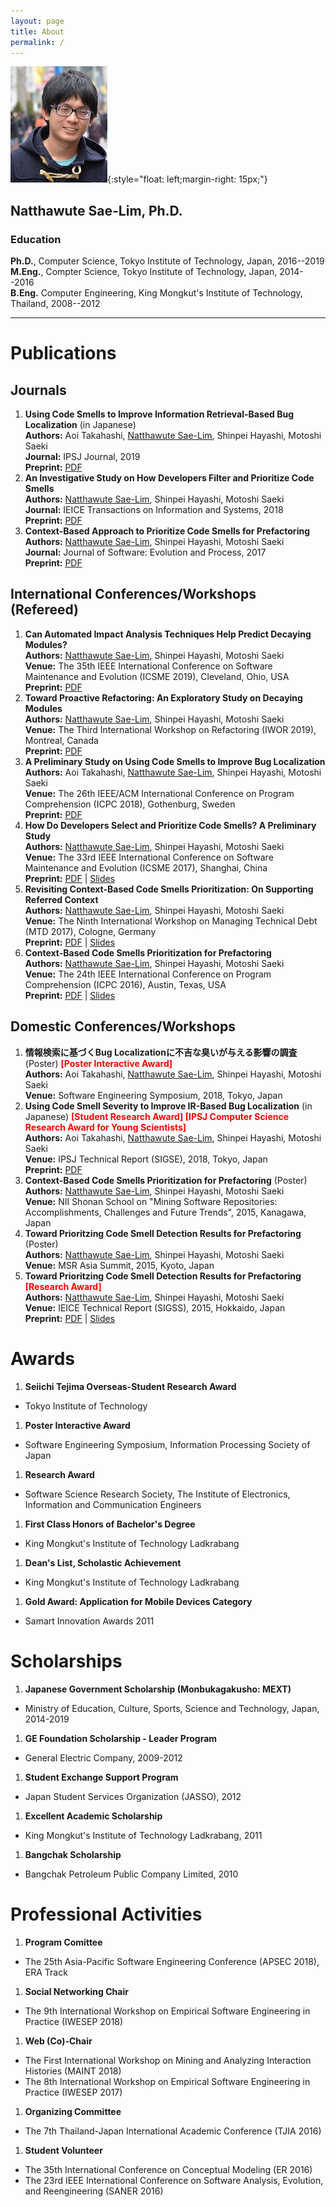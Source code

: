 ```yaml
---
layout: page
title: About
permalink: /
---
```

![](/assets/img/profile-pic.png){:style="float: left;margin-right: 15px;"}
## Natthawute Sae-Lim, Ph.D.
### Education
**Ph.D.**, Computer Science, Tokyo Institute of Technology, Japan, 2016--2019  
**M.Eng.**, Compter Science, Tokyo Institute of Technology, Japan, 2014--2016  
**B.Eng.** Computer Engineering, King Mongkut's Institute of Technology, Thailand, 2008--2012  
  
____

# Publications
## Journals
1. **Using Code Smells to Improve Information Retrieval-Based Bug Localization** (in Japanese)  
   **Authors:** Aoi Takahashi, <u>Natthawute Sae-Lim</u>, Shinpei Hayashi, Motoshi Saeki  
   **Journal:** IPSJ Journal, 2019    
   **Preprint:** [PDF](/assets/paper/Aoi-IPSJ2019.pdf)  
1. **An Investigative Study on How Developers Filter and Prioritize Code Smells**  
   **Authors:** <u>Natthawute Sae-Lim</u>, Shinpei Hayashi, Motoshi Saeki  
   **Journal:** IEICE Transactions on Information and Systems, 2018  
   **Preprint:** [PDF](/assets/paper/Natthawute-IEICE2018.pdf)  
1. **Context-Based Approach to Prioritize Code Smells for Prefactoring**  
   **Authors:** <u>Natthawute Sae-Lim</u>, Shinpei Hayashi, Motoshi Saeki  
   **Journal:** Journal of Software: Evolution and Process, 2017  
   **Preprint:** [PDF](http://onlinelibrary.wiley.com/doi/10.1002/smr.1886/epdf)  

## International Conferences/Workshops (Refereed)
1. **Can Automated Impact Analysis Techniques Help Predict Decaying Modules?**  
   **Authors:** <u>Natthawute Sae-Lim</u>, Shinpei Hayashi, Motoshi Saeki  
   **Venue:** The 35th IEEE International Conference on Software Maintenance and Evolution (ICSME 2019), Cleveland, Ohio, USA   
   **Preprint:** [PDF](/assets/paper/Natthawute-ICSME2019.pdf)  
1. **Toward Proactive Refactoring: An Exploratory Study on Decaying Modules**  
   **Authors:** <u>Natthawute Sae-Lim</u>, Shinpei Hayashi, Motoshi Saeki  
   **Venue:** The Third International Workshop on Refactoring (IWOR 2019), Montreal, Canada  
   **Preprint:** [PDF](/assets/paper/Natthawute-IWOR2019.pdf)  
1. **A Preliminary Study on Using Code Smells to Improve Bug Localization**  
   **Authors:** Aoi Takahashi, <u>Natthawute Sae-Lim</u>, Shinpei Hayashi, Motoshi Saeki  
   **Venue:** The 26th IEEE/ACM International Conference on Program Comprehension (ICPC 2018), Gothenburg, Sweden  
   **Preprint:** [PDF](/assets/paper/Aoi-ICPC2018.pdf)  
1. **How Do Developers Select and Prioritize Code Smells? A Preliminary Study**  
   **Authors:** <u>Natthawute Sae-Lim</u>, Shinpei Hayashi, Motoshi Saeki  
   **Venue:** The 33rd IEEE International Conference on Software Maintenance and Evolution (ICSME 2017), Shanghai, China  
   **Preprint:** [PDF](/assets/paper/Natthawute-ICSME2017.pdf) | [Slides](/assets/paper/Natthawute-ICSME2017-Slides.pdf)
1. **Revisiting Context-Based Code Smells Prioritization: On Supporting Referred Context**  
   **Authors:** <u>Natthawute Sae-Lim</u>, Shinpei Hayashi, Motoshi Saeki  
   **Venue:** The Ninth International Workshop on Managing Technical Debt (MTD 2017), Cologne, Germany  
   **Preprint:** [PDF](/assets/paper/Natthawute-MTD2017.pdf) | [Slides](/assets/paper/Natthawute-MTD2017-Slides.pdf)  
1. **Context-Based Code Smells Prioritization for Prefactoring**  
   **Authors:** <u>Natthawute Sae-Lim</u>, Shinpei Hayashi, Motoshi Saeki  
   **Venue:** The 24th IEEE International Conference on Program Comprehension (ICPC 2016), Austin, Texas, USA  
   **Preprint:** [PDF](/assets/paper/Natthawute-ICPC2016.pdf) | [Slides](/assets/paper/Natthawute-ICPC2016-Slides.pdf)

## Domestic Conferences/Workshops
1. **情報検索に基づくBug Localizationに不吉な臭いが与える影響の調査** (Poster) **<span style="color:red">[Poster Interactive Award]</span>**  
   **Authors:** Aoi Takahashi, <u>Natthawute Sae-Lim</u>, Shinpei Hayashi, Motoshi Saeki  
   **Venue:** Software Engineering Symposium, 2018, Tokyo, Japan  
1. **Using Code Smell Severity to Improve IR-Based Bug Localization** (in Japanese) **<span style="color:red">[Student Research Award] [IPSJ Computer Science Research Award for Young Scientists]</span>**  
   **Authors:** Aoi Takahashi, <u>Natthawute Sae-Lim</u>, Shinpei Hayashi, Motoshi Saeki  
   **Venue:** IPSJ Technical Report (SIGSE), 2018, Tokyo, Japan  
   **Preprint:** [PDF](/assets/paper/Aoi-SIGSE2018.pdf)  
1. **Context-Based Code Smells Prioritization for Prefactoring** (Poster)  
   **Authors:** <u>Natthawute Sae-Lim</u>, Shinpei Hayashi, Motoshi Saeki  
   **Venue:** NII Shonan School on "Mining Software Repositories: Accomplishments, Challenges and Future Trends", 2015, Kanagawa, Japan  
1. **Toward Prioritzing Code Smell Detection Results for Prefactoring** (Poster)  
   **Authors:** <u>Natthawute Sae-Lim</u>, Shinpei Hayashi, Motoshi Saeki  
   **Venue:** MSR Asia Summit, 2015, Kyoto, Japan  
1. **Toward Prioritzing Code Smell Detection Results for Prefactoring <span style="color:red">[Research Award]</span>**  
   **Authors:** <u>Natthawute Sae-Lim</u>, Shinpei Hayashi, Motoshi Saeki  
   **Venue:** IEICE Technical Report (SIGSS), 2015, Hokkaido, Japan  
   **Preprint:** [PDF](/assets/paper/Natthawute-SIGSS2015.pdf) | [Slides](/assets/paper/Natthawute-SIGSS2015-Slides.pdf)


# Awards
1. **Seiichi Tejima Overseas-Student Research Award**
  * Tokyo Institute of Technology
1. **Poster Interactive Award**
  * Software Engineering Symposium, Information Processing Society of Japan  
1. **Research Award**
  * Software Science Research Society, The Institute of Electronics, Information and Communication Engineers
1. **First Class Honors of Bachelor's Degree**
  * King Mongkut's Institute of Technology Ladkrabang
1. **Dean's List, Scholastic Achievement**
  * King Mongkut's Institute of Technology Ladkrabang
1. **Gold Award: Application for Mobile Devices Category**
  * Samart Innovation Awards 2011

# Scholarships
1. **Japanese Government Scholarship (Monbukagakusho: MEXT)**
  * Ministry of Education, Culture, Sports, Science and Technology, Japan, 2014-2019
1. **GE Foundation Scholarship - Leader Program**
  * General Electric Company, 2009-2012
1. **Student Exchange Support Program**
  * Japan Student Services Organization (JASSO), 2012
1. **Excellent Academic Scholarship**
  * King Mongkut's Institute of Technology Ladkrabang, 2011
1. **Bangchak Scholarship**
  * Bangchak Petroleum Public Company Limited, 2010

# Professional Activities
1. **Program Comittee**
  * The 25th Asia-Pacific Software Engineering Conference (APSEC 2018), ERA Track  
1. **Social Networking Chair**
  * The 9th International Workshop on Empirical Software Engineering in Practice (IWESEP 2018)
1. **Web (Co)-Chair**
  * The First International Workshop on Mining and Analyzing Interaction Histories (MAINT 2018)
  * The 8th International Workshop on Empirical Software Engineering in Practice (IWESEP 2017)
1. **Organizing Committee**
  * The 7th Thailand-Japan International Academic Conference (TJIA 2016)
1. **Student Volunteer**
  * The 35th International Conference on Conceptual Modeling (ER 2016)
  * The 23rd IEEE International Conference on Software Analysis, Evolution, and Reengineering (SANER 2016)